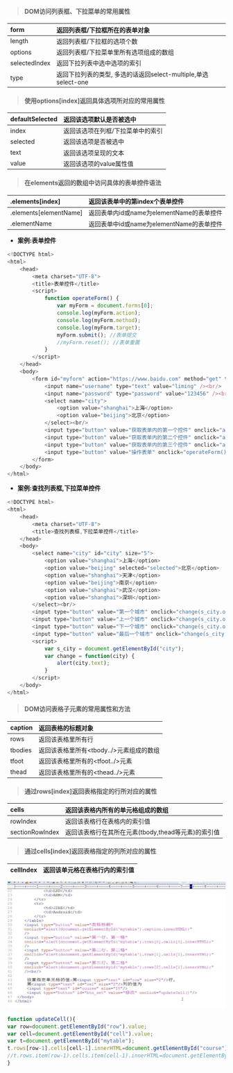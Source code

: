 > #### DOM访问列表框、下拉菜单的常用属性

| form | 返回列表框/下拉框所在的表单对象 |
| :--- | :--- |
| length | 返回列表框/下拉框的选项个数 |
| options | 返回列表框/下拉菜单里所有选项组成的数组 |
| selectedIndex | 返回下拉列表中选中选项的索引 |
| type | 返回下拉列表的类型, 多选的话返回select-multiple,单选select-one |

> #### 使用options\[index\]返回具体选项所对应的常用属性

| defaultSelected | 返回该选项默认是否被选中 |
| :--- | :--- |
| index | 返回该选项在列框/下拉菜单中的索引 |
| selected | 返回该选项是否被选中 |
| text | 返回该选项呈现的文本 |
| value | 返回该选项的value属性值 |

> #### 在elements返回的数组中访问具体的表单控件语法

| .elements\[index\] | 返回该表单中的第index个表单控件 |
| :--- | :--- |
| .elements\[elementName\] | 返回表单内id或name为elementName的表单控件 |
| .elementName | 返回表单中id或name为elementName的表单控件 |

* **案例:表单控件**

```js
<!DOCTYPE html>
<html>
    <head>
        <meta charset="UTF-8">
        <title>表单控件</title>
        <script>
            function operateForm() {
                var myForm = document.forms[0];
                console.log(myForm.action);
                console.log(myForm.method);
                console.log(myForm.target);
                myForm.submit(); //表单提交
                //myForm.reset(); //表单重置
            }
        </script>
    </head>
    <body>
        <form id="myform" action="https://www.baidu.com" method="get" target="_self">
            <input name="username" type="text" value="liming" /><br/>
            <input name="password" type="password" value="123456" /><br/>
            <select name="city">
                <option value="shanghai">上海</option>
                <option value="beijing">北京</option>
            </select><br/>
            <input type="button" value="获取表单内的第一个控件" onclick="alert(document.getElementById('myform').elements[0].value)" />
            <input type="button" value="获取表单内的第二个控件" onclick="alert(document.getElementById('myform').elements['password'].value)" />
            <input type="button" value="获取表单内的第三个控件" onclick="alert(document.getElementById('myform').city.value)" />
            <input type="button" value="操作表单" onclick="operateForm()" />
        </form>
    </body>
</html>
```

* **案例:查找列表框,下拉菜单控件**

```js
<!DOCTYPE html>
<html>
    <head>
        <meta charset="UTF-8">
        <title>查找列表框,下拉菜单控件</title>
    </head>
    <body>
        <select name="city" id="city" size="5">
            <option value="shanghai">上海</option>
            <option value="beijing" selected="selected">北京</option>
            <option value="shanghai">天津</option>
            <option value="beijing">南京</option>
            <option value="shanghai">武汉</option>
            <option value="shanghai">深圳</option>
        </select><br/>
        <input type="button" value="第一个城市" onclick="change(s_city.options[0])" />
        <input type="button" value="上一个城市" onclick="change(s_city.options[s_city.selectedIndex-1])" />
        <input type="button" value="下一个城市" onclick="change(s_city.options[s_city.selectedIndex+1])" />
        <input type="button" value="最后一个城市" onclick="change(s_city.options[s_city.length-1])" />
        <script>
            var s_city = document.getElementById("city");
            var change = function(city) {
                alert(city.text);
            }
        </script>
    </body>
</html>
```

> #### DOM访问表格子元素的常用属性和方法

| caption | 返回表格的标题对象 |
| :--- | :--- |
| rows | 返回该表格里所有行 |
| tbodies | 返回该表格里所有&lt;tbody../&gt;元素组成的数组 |
| tfoot | 返回该表格里所有的&lt;tfoot../&gt;元素 |
| thead | 返回该表格里所有的&lt;thead../&gt;元素 |

> #### 通过rows\[index\]返回表格指定的行所对应的属性

| cells | 返回该表格内所有的单元格组成的数组 |
| :--- | :--- |
| rowIndex | 返回该表格行在表格内的索引值 |
| sectionRowIndex | 返回该表格行在其所在元素\(tbody,thead等元素\)的索引值 |

> #### **通过cells\[index\]返回表格指定的列所对应的属性**

| cellIndex | 返回该单元格在表格行内的索引值 |
| :--- | :--- |


![](/assets/kk.jpg)

```js
function updateCell(){
var row=document.getElementById("row").value;
var cell=document.getElementById("cell").value;
var t=document.getElementById("mytable");
t.rows[row-1].cells[cell-1].innerHTML=document.getElementById("course").value;
//t.rows.item(row-1).cells.item(cell-1).innerHTML=document.getElementById("course").value;
}
```



